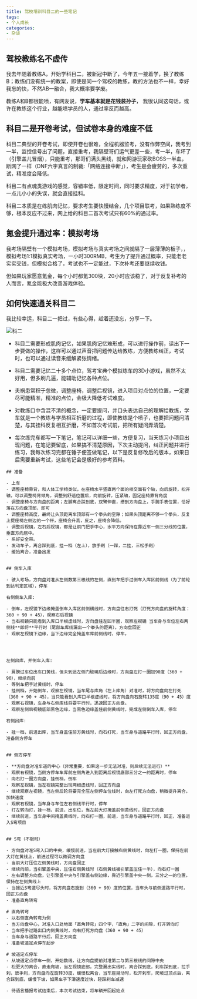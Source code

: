 ```yaml
---
title: 驾校培训科目二的一些笔记
tags:
- 个人成长
categories:
- 杂谈
---
```




## 驾校教练名不虚传

我去年随着教练A，开始学科目二，被新冠中断了，今年五一接着学，换了教练B；教练们没有统一的教案，即使是同一个驾校的教练，教的方法也不一样，幸好我忘的快，不然AB一融合，我大概率要学废。

教练A和B都很能喷，有网友说，**学车基本就是花钱装孙子**， 我很认同这句话，或许在教练这个行业，越能喷学员的人，通过率反而越高。

## 科目二是开卷考试，但试卷本身的难度不低


科目二典型的开卷考试，即使开卷也很难，全程机器监考，没有作弊空间，我考到一半，监控信号出了问题，直接重考，我隔壁哥们运气更差一些，考一半，车坏了（引擎盖儿冒烟），只能重考，那哥们满头黑线，就和网游玩家砍BOSS一半血，断网了一样（DNF六字真言的制裁:「网络连接中断」），考生是会疲劳的，多次重试，精准度会降低。

科目二有点魂类游戏的感觉，容错率低，限定时间，同时要求精度，对于初学者，一点儿小小的失误，就会直接挂科。

科目二本质是在练肌肉记忆，要求考生要快慢结合，几个项目联考，如果熟练度不够，根本反应不过来，网上给的科目二首次考试只有60%的通过率。



## 氪金提升通过率：模拟考场

我考场隔壁有一个模拟考场，模拟考场与真实考场之间就隔了一层薄薄的板子，，模拟考场1:1模拟真实考场，一小时300RMB，考生为了提升通过概率，只能老老实实交钱，但模拟合格了，考试也不一定能过，下次补考还要继续收钱。

但如果玩家愿意氪金，每个小时都氪300块，20小时应该稳了，对于反复补考的人而言，氪金能极大改善游戏体验。


## 如何快速通关科目二

我比较幸运，科目二一把过，有些心得，趁着还没忘，分享一下。

![科二](https://cdn.fangyuanxiaozhan.com/assets/1683685278928NYTDQ0CC.png)

- 科目二需要形成肌肉记忆，如果肌肉记忆难形成，可以进行操作前，读出下一步要做的操作，这样可以通过声音把问题传达给教练，方便教练纠正，考试时，也可以通过读音来缓解紧张情绪。

- 科目二需要记忆二十多个点位，驾考宝典个模拟练车的3D小游戏，虽然不太好用，但多刷几遍，能辅助记忆各种点位。

- 夫祸患常积于忽微，调整座椅，调整后视镜，进入项目对点位的位置，一定要尽可能精准，精准的点位，会极大降低考试难度。
- 对教练口中含混不清的概念，一定要提问，并口头表达自己的理解给教练，学车就是一个教练与学员相互折磨的过程，即使教练是个喷子，也要把问题问清楚，与其挂科反复相互折磨，不如首次考试前，把所有疑问弄清楚。

- 每次练完车都写一下笔记，笔记可以详细一些，方便复习，当天练习小项目出现问题，在笔记要留底，如果搞不清楚原因，下次主动提问，纠正问题并进行练习，我每次练习完都在锤子便签做笔记，以下是反复修改后的版本，如果日后需要重新考试，这些笔记会是极好的参考资料。

```
## 准备

- 上车
- 调整座椅靠背，和人体工学椅类似，在座椅水平竖直两个面的相交面有个轴，向后旋转，松开轴，可以调整椅背倾角，调整到舒适位置后，向前旋转，压紧轴，固定座椅靠背角度
- 调整座椅与方向盘的距离；左脚离合踩到底，双臂伸直，搭到方向盘上，手腕手表位置，恰好落在方向盘顶部，即可
- 调整座椅高度，最终让头顶距离车顶部有一个拳头的空隙；如果头顶距离不够一个拳头，反复上提座椅左侧边的一个杆，座椅会升高，反之，座椅会降低。
- 调整后视镜，左右后视镜，都是让前门把手中心，水平方向保持在靠近车一侧三分线的位置，垂直方向居中。
- 系好安全带。
- 发动车子，离合踩到底，挂一档（左上），放手刹（一踩，二挂，三松手刹）
- 缓抬离合，准备出发


## 倒车入库

- 驶入考场，方向盘对准从左侧数第三根线的左侧，直到车把手过倒车入库区前侧线（为了前轮到达判定区域），停车

右侧倒车入库:

- 倒车，左视镜下边缘掩盖倒车入库区前侧横线时，方向盘往右打死（打死方向盘的旋转角度：360 + 90 + 45），观察右后视镜
- 当右视镜只能看到入库口半根虚线时，方向盘往左回半圈，观察左视镜 当车身与车位左右两侧线**即将**平行时（尾部车库线漏出一个拳头的距离），方向盘回正
- 观察左视镜下边缘，当下边缘完全掩盖车库前侧线时，停车。




左侧出库，并倒车入库:

- 肩膀过车位出车口黄线，但未到达左侧门玻璃后边缘时，方向盘左打一圈加90度（360 + 90），继续向前
- 等到车把手过黄线时，停车
- 挂倒档，开始倒车，观察左视镜，当车尾与库角（左上库角）对准时，将方向盘向左打死（360 + 90 + 45），当只能看到入库口半根虚线时，将方向盘向右旋转135度（90 + 45）度
- 观察右视镜，车身与右侧库线将要平行时，迅速回正方向盘。
- 观察左侧后视镜底部黑色边缘，当黑色边缘盖住前侧黄线时，完成左侧倒车入库，停车

右侧出库:

- 挂一档，前进出库，当车身盖住前方黄线时，向右打死，当车身与道路平行时，回正方向盘，准备侧方停车


## 侧方停车

- **方向盘对准车道的中心（非常重要，如果这一步无法对准，则后续无法进行）**
- 观察右视镜，当侧方停车车库前左侧角进入到距离后视镜底部三分之一的距离时，停车
- 向右打一圈方向盘，挂倒档，倒车
- 观察左视镜，当左视镜完整出现两根虚线时，回正方向盘
- 继续观察左视镜，当左侧后轮将要完全压左侧停车位线时，向左打死方向盘，稍微提升离合，加快速度
- 观察右视镜，当车身与车位左右侧线平行时，停车
- 打左转向灯，挂一档，前进，出车位，当左前大灯掩盖前侧黄线时，回正方向盘
- 继续前进，当车身中间掩盖黄线时，向右打一圈，前进，当车身与道路平行时，回正，准备进入S弯项目


## S弯（不限时）

- 方向盘对准S弯入口的中央，缓慢前进，当左前大灯接触右侧黄线时，向左打一圈，保持左前大灯在黄线上，前进过程可以微调方向盘
- 当前大灯压住左侧黄线时，方向盘回正
- 继续向前，当引擎盖中央，压住右侧黄线时（右侧黄线被引擎盖压住一半），向右打一圈
- 左右调整方向盘，让引擎盖中央与引擎盖右侧边缘，靠近引擎盖中央一侧，三分之一的位置，保持在左侧黄线上
- 当接近S弯道尽头时，将方向盘右旋到（360 + 90）度的位置，当车头与前侧道路平行时，回正方向盘
- 准备直角转弯

# 直角转弯
- 以右侧直角转弯为例
- 当方向盘中心，对准入口处地面「直角转弯」四个字，「直角」二字的间隙，打开转向灯
- 当车把手过路出口内侧黄线时，向右打死方向盘（360 + 90 + 45）
- 当车身与道路平行后，回正方向盘
- 准备坡道定点停车起步

# 坡道定点停车
- 从坡道定点停车一侧，开始数线，让方向盘提前对准第二与第三根线的间隙中央
- 松更大的离合，直走爬坡，当左视镜底部，完整漏出实线时，离合踩到底，刹车踩到底，拉手刹，放手刹，方向盘向左旋转30度，缓慢松离合，当车座晃动时，松开刹车，爬坡过顶点后，离合踩到底，缓慢下坡，如果车子下滑速度过快，轻踩刹车减速

- 待语言播报考试结束后，本次考试结束，将车辆开回起始点
```